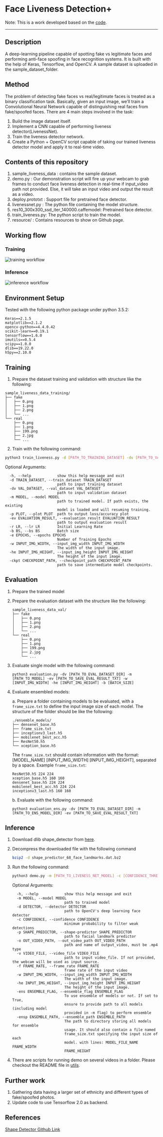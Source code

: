 # Face Liveness Detection+

Note: This is a work developed based on the [code](https://github.com/sakethbachu/Face-Liveness-Detection).

---
## Description
A deep-learning pipeline capable of spotting fake vs legitimate faces and performing anti-face spoofing in face recognition systems. It is built with the help of Keras, Tensorflow, and OpenCV. A sample dataset is uploaded in the sample_dataset_folder.

## Method
The problem of detecting fake faces vs real/legitimate faces is treated as a binary classification task. Basically, given an input image, we’ll train a Convolutional Neural Network capable of distinguishing real faces from fake/spoofed faces. There are 4 main steps involved in the task:
 1. Build the image dataset itself.
 2. Implement a CNN capable of performing liveness detector(LivenessNet).
 3. Train the liveness detector network.
  4. Create a Python + OpenCV script capable of taking our trained liveness detector model and apply it to real-time video.

## Contents of this repository
1. sample_liveness_data : contains the sample dataset.
3. demo.py : Our demonstration script will fire up your webcam to grab frames to conduct face liveness detection in real-time if input_video path not provided. Else, it will take an input video and output the result as a video.
3. deploy.prototxt : Support file for pretrained face detector. 
7. livenessnet.py : The python file containing the model structure.
8. res10_300x300_ssd_iter_140000.caffemodel: Pretrained face detector.
9. train_liveness.py: The python script to train the model.
7. resource/ : Contains resources to show on Github page.

## Working flow

### Training

![training workflow](https://github.com/sakethbachu/liveness_detection/blob/master/sample_liveness_data/Desc%20info/workflow.png "Logo Title Text 1")

### Inference

![inference workflow](https://github.com/eurc17/Face-Liveness-Detection/blob/master/resource/demo_flow.png "Logo Title Text 1")

## Environment Setup

Tested with the following python package under python 3.5.2:

```
Keras==2.1.5
matplotlib==2.1.2
opencv-python==4.4.0.42
scikit-learn==0.19.1
tensorflow==1.6.0
imutils==0.5.4
scipy==1.0.0
dlib==19.22.0
h5py==2.10.0
```

## Training

1. Prepare the dataset training and validation with structure like the following:

```
sample_liveness_data_training/
├── fake
│   ├── 0.png
│   ├── 1.png
│   ├── 2.png
│   └── ...
└── real
    ├── 0.png
    ├── 1.png
    ├── 199.png
    ├── 2.jpg
    └── ...
```

2. Train with the following command:

```bash
python3 train_liveness.py -d [PATH_TO_TRAINING_DATASET] -dv [PATH_TO_VAL_DATASET] --model [PATH_TO_SAVE_MODEL]
```

Optional Arguments:

```
  -h, --help            show this help message and exit
  -d TRAIN_DATASET, --train_dataset TRAIN_DATASET
                        path to input training dataset
  -dv VAL_DATASET, --val_dataset VAL_DATASET
                        path to input validation dataset
  -m MODEL, --model MODEL
                        path to trained model. If path exists, the existing
                        model is loaded and will resuming training.
  -p PLOT, --plot PLOT  path to output loss/accuracy plot
  -ev EVALUATION_RESULT, --evaluation_result EVALUATION_RESULT
                        path to output evaluation result
  -r LR, --lr LR        Initial Learning Rate
  -b BS, --bs BS        Batch size
  -e EPOCHS, --epochs EPOCHS
                        Number of Training Epochs
  -w INPUT_IMG_WIDTH, --input_img_width INPUT_IMG_WIDTH
                        The width of the input image.
  -he INPUT_IMG_HEIGHT, --input_img_height INPUT_IMG_HEIGHT
                        The height of the input image.
  -ckpt CHECKPOINT_PATH, --checkpoint_path CHECKPOINT_PATH
                        path to save intermediate model checkpoints.
```



## Evaluation

1. Prepare the trained model

2. Prepare the evaluation dataset with the structure like the following:

   ```
   sample_liveness_data_val/
   ├── fake
   │   ├── 0.png
   │   ├── 1.png
   │   ├── 2.png
   │   └── ...
   └── real
       ├── 0.png
       ├── 1.png
       ├── 199.png
       ├── 2.jpg
       └── ...
   ```

3. Evaluate single model with the following command:

   ```
   python3 evaluation.py -dv [PATH_TO_EVAL_DATASET_DIR] -m [PATH_TO_MODEL] -ev [PATH_TO_SAVE_EVAL_RESULT_TXT] -w [INPUT_IMG_WIDTH] -he [INPUT_IMG_HEIGHT] -b [BATCH_SIZE]

4. Evaluate ensembled models:

   a.  Prepare a folder containing models to be evaluated, with a `frame_size.txt` to define the input image size of each model. The structure of the folder should be like the following:

   ```
   ./ensemble_models/
   ├── densenet_base.h5
   ├── frame_size.txt
   ├── inceptionv3_last.h5
   ├── mobilenet_best_acc.h5
   ├── ResNet50.h5
   └── xception_base.h5
   ```

   The `frame_size.txt` should contain information with the format: [MODEL_NAME] [INPUT_IMG_WIDTH] [INPUT_IMG_HEIGHT], separated by a space. Example `frame_size.txt`:

   ```
   ResNet50.h5 224 224
   xception_base.h5 160 160
   densenet_base.h5 224 224
   mobilenet_best_acc.h5 224 224
   inceptionv3_last.h5 160 160
   ```

   b. Evaluate with the following command:

   ```
   python3 evaluation_ens.py -dv [PATH_TO_EVAL_DATASET_DIR] -m [PATH_TO_ENS_MODEL_DIR] -ev [PATH_TO_SAVE_EVAL_RESULT_TXT]
   ```

   

## Inference

1. Download dlib shape_detector from [here](https://github.com/davisking/dlib-models/blob/master/shape_predictor_68_face_landmarks.dat.bz2).

2. Decompress the downloaded file with the following command

   ```bash
   bzip2 -d shape_predictor_68_face_landmarks.dat.bz2
   ```

3. Run the following command:

   ```bash
   python3 demo.py -m [PATH_TO_LIVENESS_NET_MODEL] -c [CONFIDENCE_THRESHOLD] -p shape_predictor_68_face_landmarks.dat -d [PATH_TO_FOLDER_CONTAINING_deploy.prototxt] -o [OUTPUT_VIDEO_PATH] -v [INPUT_VIDEO_PATH] -f [FRAME_RATE]
   ```

   Optional Arguments:

   ```
     -h, --help            show this help message and exit
     -m MODEL, --model MODEL
                           path to trained model
     -d DETECTOR, --detector DETECTOR
                           path to OpenCV's deep learning face detector
     -c CONFIDENCE, --confidence CONFIDENCE
                           minimum probability to filter weak detections
     -p SHAPE_PREDICTOR, --shape-predictor SHAPE_PREDICTOR
                           path to facial landmark predictor
     -o OUT_VIDEO_PATH, --out_video_path OUT_VIDEO_PATH
                           path and name of output_video, must be .mp4 type
     -v VIDEO_FILE, --video_file VIDEO_FILE
                           path to input video_file. If not provided, the webcam will be used as input source.
     -f FRAME_RATE, --frame_rate FRAME_RATE
                           frame rate of the input video
     -w INPUT_IMG_WIDTH, --input_img_width INPUT_IMG_WIDTH
                           The width of the input image.
     -he INPUT_IMG_HEIGHT, --input_img_height INPUT_IMG_HEIGHT
                           The height of the input image.
     -ens ENSEMBLE_FLAG, --ensemble_flag ENSEMBLE_FLAG
                           To use ensemble of models or not. If set to True,
                           ensure to provide path to all models (including model
                           provided in -m flag) to perform ensemble
     -ensp ENSEMBLE_PATH, --ensemble_path ENSEMBLE_PATH
                           The path to directory storing all models for ensemble
                           usage. It should also contain a file named
                           frame_size.txt specifying the input size of each
                           model. with lines: MODEL_FILE_NAME FRAME_WIDTH
                           FRAME_HEIGHT
   ```

4. There are scripts for running demo on several videos in a folder. Please checkout the README file in [utils](https://github.com/eurc17/Face-Liveness-Detection/tree/master/utils).

## Further work

1. Gathering data having a larger set of ethnicity and different types of fake/spoofed photos.
2. Update code to use Tensorflow 2.0 as backend.

## References

[Shape Detector Github Link](https://github.com/davisking/dlib-models)
